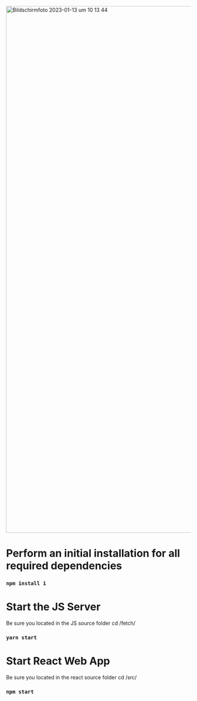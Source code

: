 <img width="1438" alt="Bildschirm­foto 2023-01-13 um 10 13 44" src="https://user-images.githubusercontent.com/28670581/212282819-13848641-966d-491a-b0de-3bab3cc9d699.png">

# Perform an initial installation for all required dependencies

### `npm install i`

# Start the JS Server

Be sure you located in the JS source folder cd /fetch/

### `yarn start`

# Start React Web App

Be sure you located in the react source folder cd /src/

### `npm start`
